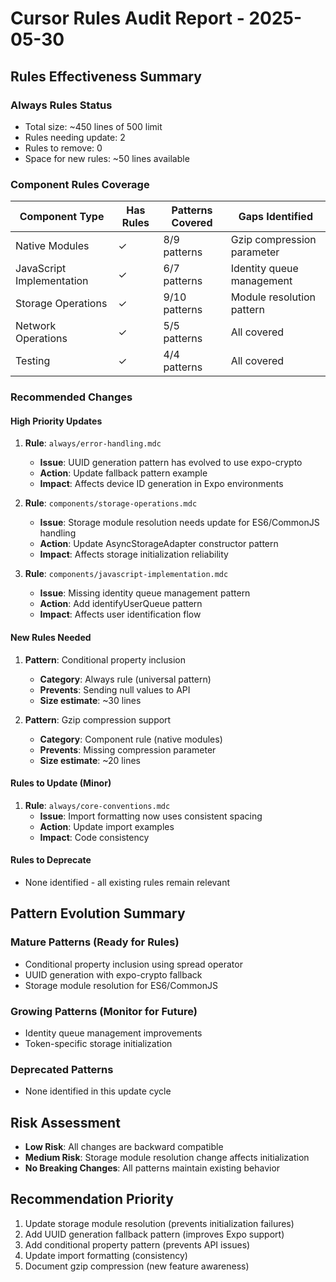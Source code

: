 # Cursor Rules Audit Report - 2025-05-30

## Rules Effectiveness Summary

### Always Rules Status
- Total size: ~450 lines of 500 limit
- Rules needing update: 2
- Rules to remove: 0
- Space for new rules: ~50 lines available

### Component Rules Coverage
| Component Type | Has Rules | Patterns Covered | Gaps Identified |
|----------------|-----------|------------------|-----------------|
| Native Modules | ✓ | 8/9 patterns | Gzip compression parameter |
| JavaScript Implementation | ✓ | 6/7 patterns | Identity queue management |
| Storage Operations | ✓ | 9/10 patterns | Module resolution pattern |
| Network Operations | ✓ | 5/5 patterns | All covered |
| Testing | ✓ | 4/4 patterns | All covered |

### Recommended Changes

#### High Priority Updates

1. **Rule**: `always/error-handling.mdc`
   - **Issue**: UUID generation pattern has evolved to use expo-crypto
   - **Action**: Update fallback pattern example
   - **Impact**: Affects device ID generation in Expo environments

2. **Rule**: `components/storage-operations.mdc`
   - **Issue**: Storage module resolution needs update for ES6/CommonJS handling
   - **Action**: Update AsyncStorageAdapter constructor pattern
   - **Impact**: Affects storage initialization reliability

3. **Rule**: `components/javascript-implementation.mdc`
   - **Issue**: Missing identity queue management pattern
   - **Action**: Add identifyUserQueue pattern
   - **Impact**: Affects user identification flow

#### New Rules Needed

1. **Pattern**: Conditional property inclusion
   - **Category**: Always rule (universal pattern)
   - **Prevents**: Sending null values to API
   - **Size estimate**: ~30 lines

2. **Pattern**: Gzip compression support
   - **Category**: Component rule (native modules)
   - **Prevents**: Missing compression parameter
   - **Size estimate**: ~20 lines

#### Rules to Update (Minor)

1. **Rule**: `always/core-conventions.mdc`
   - **Issue**: Import formatting now uses consistent spacing
   - **Action**: Update import examples
   - **Impact**: Code consistency

#### Rules to Deprecate
- None identified - all existing rules remain relevant

## Pattern Evolution Summary

### Mature Patterns (Ready for Rules)
- Conditional property inclusion using spread operator
- UUID generation with expo-crypto fallback
- Storage module resolution for ES6/CommonJS

### Growing Patterns (Monitor for Future)
- Identity queue management improvements
- Token-specific storage initialization

### Deprecated Patterns
- None identified in this update cycle

## Risk Assessment
- **Low Risk**: All changes are backward compatible
- **Medium Risk**: Storage module resolution change affects initialization
- **No Breaking Changes**: All patterns maintain existing behavior

## Recommendation Priority
1. Update storage module resolution (prevents initialization failures)
2. Add UUID generation fallback pattern (improves Expo support)
3. Add conditional property pattern (prevents API issues)
4. Update import formatting (consistency)
5. Document gzip compression (new feature awareness)